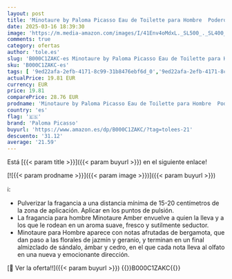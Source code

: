 ```yaml
---
layout: post
title: 'Minotaure by Paloma Picasso Eau de Toilette para Hombre  Poderosa Fragancia Fuerte y Amaderada  Con Estragón Picante  Lirio del Valle y Ámbar  75ml'
date: 2025-03-16 18:39:30
image: 'https://m.media-amazon.com/images/I/41Env4oMdxL._SL500_._SL400_.jpg'
comments: true
category: ofertas
author: 'tole.es'
slug: 'B000C1ZAKC-es Minotaure by Paloma Picasso Eau de Toilette para Hombre...'
sku: 'B000C1ZAKC-es'
tags: [ '9ed22afa-2efb-4171-8c99-31b8476ebf6d_0','9ed22afa-2efb-4171-8c99-31b8476ebf6d_2201','9ed22afa-2efb-4171-8c99-31b8476ebf6d_2401','9ed22afa-2efb-4171-8c99-31b8476ebf6d_4701','9ed22afa-2efb-4171-8c99-31b8476ebf6d_5101','9ed22afa-2efb-4171-8c99-31b8476ebf6d_5501','9ed22afa-2efb-4171-8c99-31b8476ebf6d_6401','9ed22afa-2efb-4171-8c99-31b8476ebf6d_7401','Agua de tocador para hombres','Arborist Merchandising Root','Belleza','BestSellers','Esenciales del día a día: Belleza','Fragancias para hombres','Fragrance_EoSS','Los favoritos de los clientes: Belleza','PERFUMES Y FRAGANCIAS','Perfumes y fragancias','Self Service','Special Features Stores','consumablesbeauty','de','eau','fragance & Nails','paloma picasso','toilette','🇪🇸', ]
actualPrice: 19.81 EUR
currency: EUR
price: 19.81
comparePrice: 28.76 EUR
prodname: 'Minotaure by Paloma Picasso Eau de Toilette para Hombre  Poderosa Fragancia Fuerte y Amaderada  Con Estragón Picante  Lirio del Valle y Ámbar  75ml'
country: 'es'
flag: '🇪🇸'
brand: 'Paloma Picasso'
buyurl: 'https://www.amazon.es/dp/B000C1ZAKC/?tag=tolees-21'
descuento: '31.12'
average: '21.59'
---
```


Está [{{< param title >}}]({{< param buyurl >}}) en el siguiente enlace!

[![{{< param prodname >}}]({{< param image >}})]({{< param buyurl >}})

ℹ️:

- Pulverizar la fragancia a una distancia mínima de 15-20 centímetros de la zona de aplicación. Aplicar en los puntos de pulsión.
- La fragancia para hombre Minotaure Amber envuelve a quien la lleva y a los que le rodean en un aroma suave, fresco y sutilmente seductor.
- Minotaure para Hombre aparece con notas afrutadas de bergamota, que dan paso a las florales de jazmín y geranio, y terminan en un final almizclado de sándalo, ámbar y cedro, en el que cada nota lleva al olfato en una nueva y emocionante dirección.

[🛒 Ver la oferta!!]({{< param buyurl >}})
{{<world>}}B000C1ZAKC{{</world>}}
